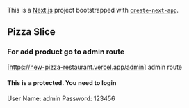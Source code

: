 This is a [Next.js](https://nextjs.org/) project bootstrapped with [`create-next-app`](https://github.com/vercel/next.js/tree/canary/packages/create-next-app).

## Pizza Slice

### For add product go to admin route

[https://new-pizza-restaurant.vercel.app/admin] admin route

#### This is a protected. You need to login

User Name: admin
Password: 123456
